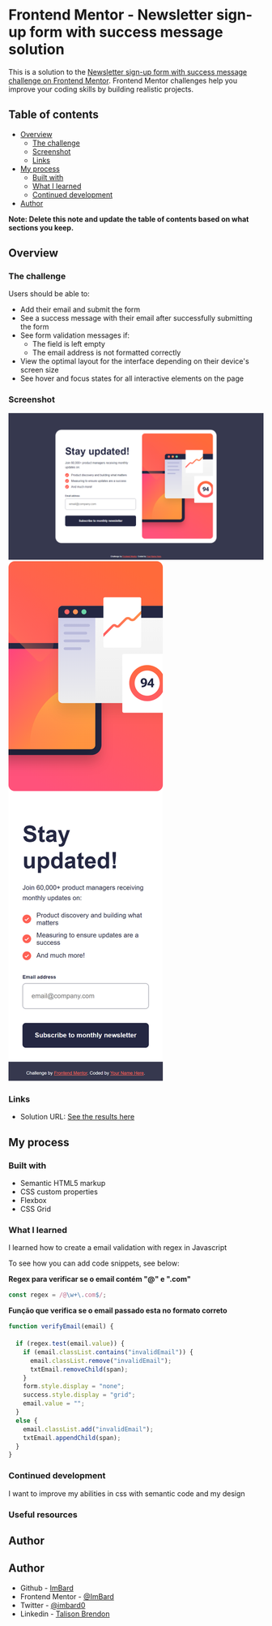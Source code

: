 # Frontend Mentor - Newsletter sign-up form with success message solution

This is a solution to the [Newsletter sign-up form with success message challenge on Frontend Mentor](https://www.frontendmentor.io/challenges/newsletter-signup-form-with-success-message-3FC1AZbNrv). Frontend Mentor challenges help you improve your coding skills by building realistic projects. 

## Table of contents

- [Overview](#overview)
  - [The challenge](#the-challenge)
  - [Screenshot](#screenshot)
  - [Links](#links)
- [My process](#my-process)
  - [Built with](#built-with)
  - [What I learned](#what-i-learned)
  - [Continued development](#continued-development)
- [Author](#author)

**Note: Delete this note and update the table of contents based on what sections you keep.**

## Overview

### The challenge

Users should be able to:

- Add their email and submit the form
- See a success message with their email after successfully submitting the form
- See form validation messages if:
  - The field is left empty
  - The email address is not formatted correctly
- View the optimal layout for the interface depending on their device's screen size
- See hover and focus states for all interactive elements on the page

### Screenshot

![Desktop](./assets/images/desktop.png)
![Mobile](./assets/images/mobile.png)

### Links

- Solution URL: [See the results here](https://imbard.github.io/newsletter-sign-up/)


## My process

### Built with

- Semantic HTML5 markup
- CSS custom properties
- Flexbox
- CSS Grid

### What I learned

I learned how to create a email validation with regex in Javascript

To see how you can add code snippets, see below:

**Regex para verificar se o email contém "@" e ".com"**
```js
const regex = /@\w+\.com$/;
```
**Função que verifica se o email passado esta no formato correto**
```js
function verifyEmail(email) {

  if (regex.test(email.value)) {
    if (email.classList.contains("invalidEmail")) {
      email.classList.remove("invalidEmail");
      txtEmail.removeChild(span);
    }
    form.style.display = "none";
    success.style.display = "grid";
    email.value = "";
  }
  else {
    email.classList.add("invalidEmail");
    txtEmail.appendChild(span);
  }
}
```
### Continued development

I want to improve my abilities in css with semantic code and my design

### Useful resources

## Author

## Author

- Github - [ImBard](https://www.github.com/imbard)
- Frontend Mentor - [@ImBard](https://www.frontendmentor.io/profile/ImBard)
- Twitter - [@imbard0](https://www.twitter.com/imbard0)
- Linkedin - [Talison Brendon](https://www.linkedin.com/in/talison-brendon/)
